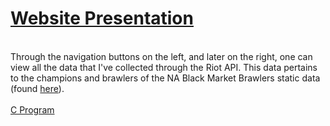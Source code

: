 # <a href="http://bmbstats.tk/">Website Presentation</a>
<br />
Through the navigation buttons on the left, and later on the right, one can view all the data that I've collected through the Riot API. This data pertains to the champions and brawlers of the NA Black Market Brawlers static data (found <a href="https://developer.riotgames.com/discussion/announcements/show/2lxEyIcE">here</a>).
<br />
<br />
<a href="https://github.com/snitch-ninja/RIOT_API_DATA_PARSER">C Program</a>

